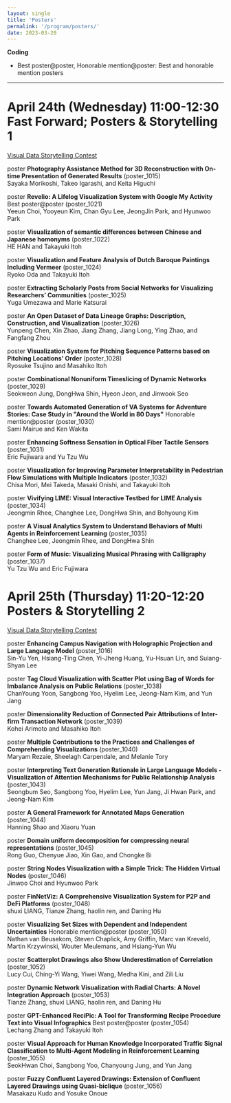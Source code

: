 ```yaml
---
layout: single
title: 'Posters'
permalink: '/program/posters/'
date: 2023-03-20
---
```


**Coding**

- <span class="tag tag_Best_poster">Best poster@poster</span>, <span class="tag tag_Honorable_mention">Honorable mention@poster</span>: Best and honorable mention posters

---

# April 24th (Wednesday) 11:00-12:30 Fast Forward; Posters & Storytelling 1

[Visual Data Storytelling Contest](https://visstory.github.io/#shortlist)

<span class="track track_poster">poster</span> **Photography Assistance Method for 3D Reconstruction with On-time Presentation of Generated Results**  (poster_1015)\
Sayaka Morikoshi, Takeo Igarashi, and Keita Higuchi

<span class="track track_poster">poster</span> **Revelio: A Lifelog Visualization System with Google My Activity** <span class="tag tag_Best_poster">Best poster@poster</span> (poster_1021)\
Yeeun Choi, Yooyeun Kim, Chan Gyu Lee, JeongJin Park, and Hyunwoo Park

<span class="track track_poster">poster</span> **Visualization of semantic differences between Chinese and Japanese homonyms**  (poster_1022)\
HE HAN and Takayuki Itoh

<span class="track track_poster">poster</span> **Visualization and Feature Analysis of Dutch Baroque Paintings Including Vermeer**  (poster_1024)\
Ryoko Oda and Takayuki Itoh

<span class="track track_poster">poster</span> **Extracting Scholarly Posts from Social Networks for Visualizing Researchers’ Communities**  (poster_1025)\
Yuga Umezawa and Marie Katsurai

<span class="track track_poster">poster</span> **An Open Dataset of Data Lineage Graphs: Description, Construction, and Visualization**  (poster_1026)\
Yunpeng Chen, Xin Zhao, Jiang Zhang, Jiang Long, Ying Zhao, and Fangfang Zhou

<span class="track track_poster">poster</span> **Visualization System for Pitching Sequence Patterns based on Pitching Locations' Order**  (poster_1028)\
Ryosuke Tsujino and  Masahiko Itoh

<span class="track track_poster">poster</span> **Combinational Nonuniform Timeslicing of Dynamic Networks**  (poster_1029)\
Seokweon Jung, DongHwa Shin, Hyeon Jeon, and Jinwook Seo

<span class="track track_poster">poster</span> **Towards Automated Generation of VA Systems for Adventure Stories: Case Study in "Around the World in 80 Days"** <span class="tag tag_Honorable_mention">Honorable mention@poster</span> (poster_1030)\
Sami Mairue and Ken Wakita

<span class="track track_poster">poster</span> **Enhancing Softness Sensation in Optical Fiber Tactile Sensors**  (poster_1031)\
Eric Fujiwara and Yu Tzu Wu

<span class="track track_poster">poster</span> **Visualization for Improving Parameter Interpretability in Pedestrian Flow Simulations with Multiple Indicators**  (poster_1032)\
Chisa Mori, Mei Takeda, Masaki Onishi, and Takayuki Itoh

<span class="track track_poster">poster</span> **Vivifying LIME: Visual Interactive Testbed for LIME Analysis**  (poster_1034)\
Jeongmin Rhee, Changhee Lee, DongHwa Shin, and Bohyoung Kim

<span class="track track_poster">poster</span> **A Visual Analytics System to Understand Behaviors of Multi Agents in Reinforcement Learning**  (poster_1035)\
Changhee Lee, Jeongmin Rhee, and DongHwa Shin

<span class="track track_poster">poster</span> **Form of Music: Visualizing Musical Phrasing with Calligraphy**  (poster_1037)\
Yu Tzu Wu and Eric Fujiwara



# April 25th (Thursday) 11:20-12:20 Posters & Storytelling 2

[Visual Data Storytelling Contest](https://visstory.github.io/#shortlist)

<span class="track track_poster">poster</span> **Enhancing Campus Navigation with Holographic Projection and Large Language Model**  (poster_1016)\
Sin-Yu Yen, Hsiang-Ting Chen, Yi-Jheng Huang, Yu-Hsuan Lin, and Suiang-Shyan Lee

<span class="track track_poster">poster</span> **Tag Cloud Visualization with Scatter Plot using Bag of Words for Imbalance Analysis on Public Relations**  (poster_1038)\
ChanYoung Yoon, Sangbong Yoo, Hyelim Lee, Jeong-Nam Kim, and Yun Jang

<span class="track track_poster">poster</span> **Dimensionality Reduction of Connected Pair Attributions of Inter-firm Transaction Network**  (poster_1039)\
Kohei Arimoto and  Masahiko Itoh

<span class="track track_poster">poster</span> **Multiple Contributions to the Practices and Challenges of Comprehending Visualizations**  (poster_1040)\
Maryam Rezaie, Sheelagh Carpendale, and Melanie Tory

<span class="track track_poster">poster</span> **Interpreting Text Generation Rationale in Large Language Models - Visualization of Attention Mechanisms for Public Relationship Analysis**  (poster_1043)\
Seongbum Seo, Sangbong Yoo, Hyelim Lee, Yun Jang, Ji Hwan Park, and Jeong-Nam Kim

<span class="track track_poster">poster</span> **A General Framework for Annotated Maps Generation**  (poster_1044)\
Hanning Shao and Xiaoru Yuan

<span class="track track_poster">poster</span> **Domain uniform decomposition for compressing neural representations**  (poster_1045)\
Rong Guo, Chenyue Jiao, Xin Gao, and Chongke Bi

<span class="track track_poster">poster</span> **String Nodes Visualization with a Simple Trick: The Hidden Virtual Nodes**  (poster_1046)\
Jinwoo Choi and Hyunwoo Park

<span class="track track_poster">poster</span> **FinNetViz: A Comprehensive Visualization System for P2P and DeFi Platforms**  (poster_1048)\
shuxi LIANG, Tianze Zhang, haolin ren, and Daning Hu

<span class="track track_poster">poster</span> **Visualizing Set Sizes with Dependent and Independent Uncertainties** <span class="tag tag_Honorable_mention">Honorable mention@poster</span> (poster_1050)\
Nathan van Beusekom, Steven Chaplick, Amy Griffin, Marc van Kreveld, Martin Krzywinski, Wouter Meulemans, and Hsiang-Yun Wu

<span class="track track_poster">poster</span> **Scatterplot Drawings also Show Underestimation of Correlation**  (poster_1052)\
Lucy Cui, Ching-Yi Wang, Yiwei Wang, Medha Kini, and Zili Liu

<span class="track track_poster">poster</span> **Dynamic Network Visualization with Radial Charts: A Novel Integration Approach**  (poster_1053)\
Tianze Zhang, shuxi LIANG, haolin ren, and Daning Hu

<span class="track track_poster">poster</span> **GPT-Enhanced ReciPic: A Tool for Transforming Recipe Procedure Text into Visual Infographics** <span class="tag tag_Best_poster">Best poster@poster</span> (poster_1054)\
Lechang Zhang and  Takayuki Itoh

<span class="track track_poster">poster</span> **Visual Approach for Human Knowledge Incorporated Traffic Signal Classification to Multi-Agent Modeling in Reinforcement Learning**  (poster_1055)\
SeokHwan Choi, Sangbong Yoo, Chanyoung Jung, and Yun Jang

<span class="track track_poster">poster</span> **Fuzzy Confluent Layered Drawings: Extension of Confluent Layered Drawings using Quasi-biclique**  (poster_1056)\
Masakazu Kudo and Yosuke Onoue

